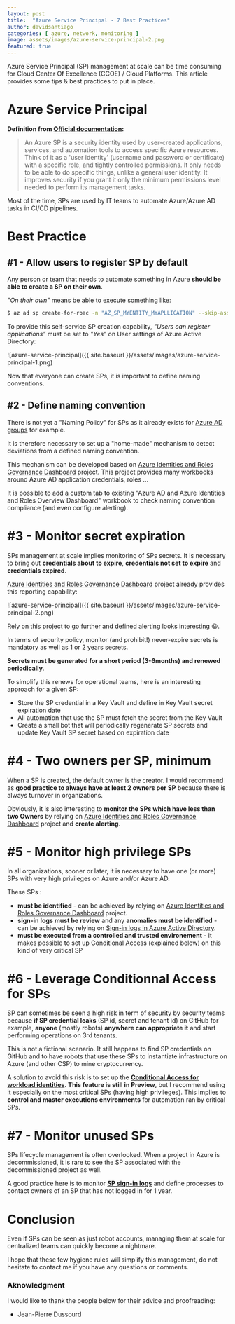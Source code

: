 ```yaml
---
layout: post
title:  "Azure Service Principal - 7 Best Practices"
author: davidsantiago
categories: [ azure, network, monitoring ]
image: assets/images/azure-service-principal-2.png
featured: true
---
```


Azure Service Principal (SP) management at scale can be time consuming for Cloud Center Of Excellence (CCOE) / Cloud Platforms. This article provides some tips & best practices to put in place.

# Azure Service Principal

**Definition from [Official documentation](https://docs.microsoft.com/en-us/cli/azure/create-an-azure-service-principal-azure-cli?toc=%2Fazure%2Fazure-resource-manager%2Ftoc.json&view=azure-cli-latest):**
> An Azure SP is a security identity used by user-created applications, services, and automation tools to access specific Azure resources. Think of it as a 'user identity' (username and password or certificate) with a specific role, and tightly controlled permissions. It only needs to be able to do specific things, unlike a general user identity. It improves security if you grant it only the minimum permissions level needed to perform its management tasks.

Most of the time, SPs are used by IT teams to automate Azure/Azure AD tasks in CI/CD pipelines.

# Best Practice

## \#1 - Allow users to register SP by default

Any person or team that needs to automate something in Azure **should be able to create a SP on their own**.

*"On their own"* means be able to execute something like:
```bash
$ az ad sp create-for-rbac -n "AZ_SP_MYENTITY_MYAPLLICATION" --skip-assignement
```

To provide this self-service SP creation capability, *"Users can register applications"* must be set to *"Yes"* on User settings of Azure Active Directory:

  ![azure-service-principal]({{ site.baseurl }}/assets/images/azure-service-principal-1.png)

Now that everyone can create SPs, it is important to define naming conventions.

## \#2 - Define naming convention

There is not yet a "Naming Policy" for SPs as it already exists for [Azure AD groups](https://docs.microsoft.com/en-us/azure/active-directory/enterprise-users/groups-naming-policy) for example.

It is therefore necessary to set up a "home-made" mechanism to detect deviations from a defined naming convention.

This mechanism can be developed based on [Azure Identities and Roles Governance Dashboard](https://techcommunity.microsoft.com/t5/core-infrastructure-and-security/azure-identities-and-roles-governance-dashboard-at-your/ba-p/3068613) project. This project provides many workbooks around Azure AD application credentials, roles ... 

It is possible to add a custom tab to existing "Azure AD and Azure Identities and Roles Overview Dashboard" workbook to check naming convention compliance (and even configure alerting).

# \#3 - Monitor secret expiration

SPs management at scale implies monitoring of SPs secrets. It is necessary to bring out **credentials about to expire**, **credentials not set to expire** and **credentials expired**.

[Azure Identities and Roles Governance Dashboard](https://techcommunity.microsoft.com/t5/core-infrastructure-and-security/azure-identities-and-roles-governance-dashboard-at-your/ba-p/3068613) project already provides this reporting capability:

  ![azure-service-principal]({{ site.baseurl }}/assets/images/azure-service-principal-2.png)

Rely on this project to go further and defined alerting looks interesting 😀.

In terms of security policy, monitor (and prohibit!) never-expire secrets is mandatory as well as 1 or 2 years secrets. 

**Secrets must be generated for a short period (3-6months) and renewed periodically**.

To simplify this renews for operational teams, here is an interesting approach for a given SP:
* Store the SP credential in a Key Vault and define in Key Vault secret expiration date
* All automation that use the SP must fetch the secret from the Key Vault
* Create a small bot that will periodically regenerate SP secrets and update Key Vault SP secret based on expiration date

# \#4 - Two owners per SP, minimum

When a SP is created, the default owner is the creator. I would recommend as **good practice to always have at least 2 owners per SP** because there is always turnover in organizations.

Obviously, it is also interesting to **monitor the SPs which have less than two Owners** by relying on [Azure Identities and Roles Governance Dashboard](https://techcommunity.microsoft.com/t5/core-infrastructure-and-security/azure-identities-and-roles-governance-dashboard-at-your/ba-p/3068613) project and **create alerting**.

# \#5 - Monitor high privilege SPs

In all organizations, sooner or later, it is necessary to have one (or more) SPs with very high privileges on Azure and/or Azure AD.

These SPs :
- **must be identified** - can be achieved by relying on [Azure Identities and Roles Governance Dashboard](https://techcommunity.microsoft.com/t5/core-infrastructure-and-security/azure-identities-and-roles-governance-dashboard-at-your/ba-p/3068613) project.
- **sign-in logs must be review** and any **anomalies must be identified** - can be achieved by relying on [Sign-in logs in Azure Active Directory](https://docs.microsoft.com/en-us/azure/active-directory/reports-monitoring/concept-all-sign-ins).
- **must be executed from a controlled and trusted environement** - it makes possible to set up Conditional Access (explained below) on this kind of very critical SP


# \#6 - Leverage Conditionnal Access for SPs

SP can sometimes be seen a high risk in term of security by security teams because **if SP credential leaks** (SP id, secret and tenant id) on GitHub for example, **anyone** (mostly robots) **anywhere can appropriate it** and start performing operations on 3rd tenants.

This is not a fictional scenario. It still happens to find SP credentials on GitHub and to have robots that use these SPs to instantiate infrastructure on Azure (and other CSP) to mine cryptocurrency.

A solution to avoid this risk is to set up the **[Conditional Access for workload identities](https://docs.microsoft.com/en-us/azure/active-directory/conditional-access/workload-identity)**. **This feature is still in Preview**, but I recommend using it especially on the most critical SPs (having high privileges). This implies to **control and master executions environments** for automation ran by critical SPs.

# \#7 - Monitor unused SPs

SPs lifecycle management is often overlooked. When a project in Azure is decommissioned, it is rare to see the SP associated with the decommissioned project as well.

A good practice here is to monitor **[SP sign-in logs](https://docs.microsoft.com/en-us/azure/active-directory/reports-monitoring/concept-all-sign-ins)** and define processes to contact owners of an SP that has not logged in for 1 year.


# Conclusion

Even if SPs can be seen as just robot accounts, managing them at scale for centralized teams can quickly become a nightmare.

I hope that these few hygiene rules will simplify this management, do not hesitate to contact me if you have any questions or comments.

### Aknowledgment

I would like to thank the people below for their advice and proofreading:
* Jean-Pierre Dussourd
